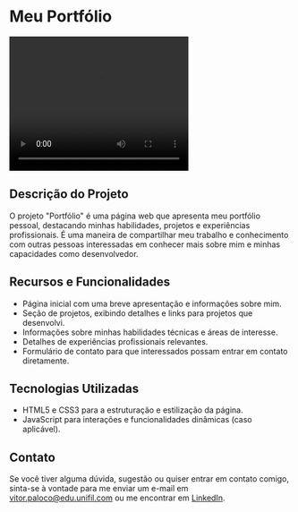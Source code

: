 <!DOCTYPE html>
<html lang="en">
<head>
    <meta charset="UTF-8">
    <meta name="viewport" content="width=device-width, initial-scale=1.0">
</head>
<body>
  <h1>Meu Portfólio</h1>

  <video width="320" height="240" controls>
      <source src="SitePreview.mp4" type="video/mp4">
  </video>

  <h2>Descrição do Projeto</h2>
  <p>O projeto "Portfólio" é uma página web que apresenta meu portfólio pessoal, destacando minhas habilidades, projetos e experiências profissionais. É uma maneira de compartilhar meu trabalho e conhecimento com outras pessoas interessadas em conhecer mais sobre mim e minhas capacidades como desenvolvedor.</p>

  <h2>Recursos e Funcionalidades</h2>
  <ul>
      <li>Página inicial com uma breve apresentação e informações sobre mim.</li>
      <li>Seção de projetos, exibindo detalhes e links para projetos que desenvolvi.</li>
      <li>Informações sobre minhas habilidades técnicas e áreas de interesse.</li>
      <li>Detalhes de experiências profissionais relevantes.</li>
      <li>Formulário de contato para que interessados possam entrar em contato diretamente.</li>
  </ul>

  <h2>Tecnologias Utilizadas</h2>
  <ul>
      <li>HTML5 e CSS3 para a estruturação e estilização da página.</li>
      <li>JavaScript para interações e funcionalidades dinâmicas (caso aplicável).</li>
    </ul>

  <h2>Contato</h2>
  <p>Se você tiver alguma dúvida, sugestão ou quiser entrar em contato comigo, sinta-se à vontade para me enviar um e-mail em <a href="mailto:vitor.paloco@edu.unifil.com">vitor.paloco@edu.unifil.com</a> ou me encontrar em <a href="https://www.linkedin.com/in/vitor-hugo-oliveira-paloco-b64126278/">LinkedIn</a>.</p>
</body>
</html>

